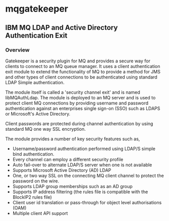 # mqgatekeeper
<h2>IBM MQ LDAP and Active Directory Authentication Exit</h2>
<h3>Overview</h3>
<p>
Gatekeeper is a security plugin for MQ and provides a secure way for clients to connect to an MQ queue manager. It uses a client authentication exit module to extend the functionality of MQ to provide a method for JMS and other types of client connections to be authenticated using standard LDAP Simple authentication.
</p>
The module itself is called a 'security channel exit' and is named libMQAuthLdap. The module is deployed to an MQ server and is used to protect client MQ connections by providing username and password authentication against an enterprises single sign-on (SSO) such as LDAPS or Microsoft's Active Directory.
<p>
Client passwords are protected during channel authentication by using standard MQ one way SSL encryption. 
</p>
<p>
The module provides a number of key security features such as,
</p>
<ul>
<li/>Username/password authentication performed using LDAP/S simple bind authentication.
<li/>Every channel can employ a different security profile
<li/>Auto fail-over to alternate LDAP/S server when one is not available
<li/>Supports Microsoft Active Directory (AD) LDAP
<li/>One, or two way SSL on the connecting MQ client channel to protect the password on the wire.
<li/>Supports LDAP group memberships such as an AD group
<li/>Supports IP address filtering (the rules file is compatible with the BlockIP2 rules file)
<li/>Client user id translation or pass-through for object level authorisations (OAM)
<li/>Multiple client API support
</ul>


